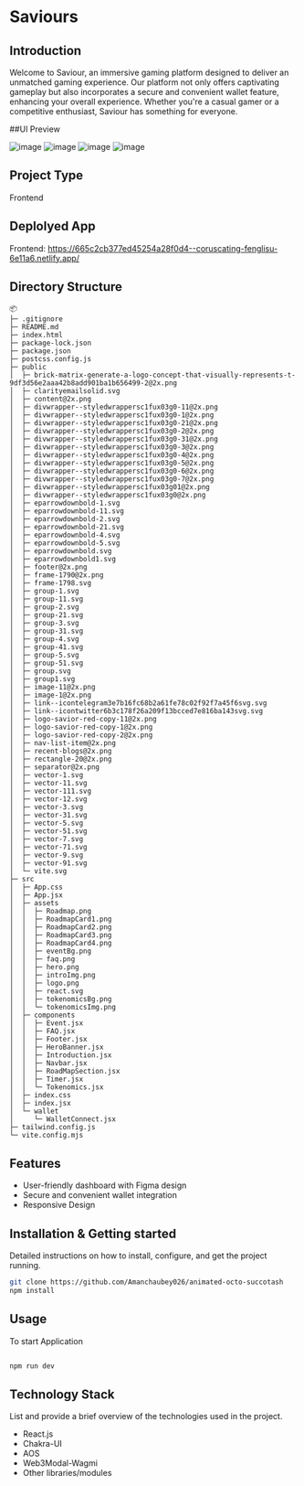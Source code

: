 # Saviours

## Introduction

Welcome to Saviour, an immersive gaming platform designed to deliver an unmatched gaming experience. Our platform not only offers captivating gameplay but also incorporates a secure and convenient wallet feature, enhancing your overall experience. Whether you're a casual gamer or a competitive enthusiast, Saviour has something for everyone.

##UI Preview

![image](https://github.com/Amanchaubey026/animated-octo-succotash/assets/98681520/897a02e2-a8fd-49c4-ae18-a9ed4a75b5d0)
![image](https://github.com/Amanchaubey026/animated-octo-succotash/assets/98681520/6f604122-dd8b-4c0d-838a-b331fb9a8c11)
![image](https://github.com/Amanchaubey026/animated-octo-succotash/assets/98681520/b847ae06-1376-4236-a0d7-0ee5500e46f7)
![image](https://github.com/Amanchaubey026/animated-octo-succotash/assets/98681520/0de2469d-4ae0-42c9-bcfb-a5ffc4e86d4d)





## Project Type

Frontend

## Deplolyed App

Frontend: https://665c2cb377ed45254a28f0d4--coruscating-fenglisu-6e11a6.netlify.app/

## Directory Structure
```
📦 
├─ .gitignore
├─ README.md
├─ index.html
├─ package-lock.json
├─ package.json
├─ postcss.config.js
├─ public
│  ├─ brick-matrix-generate-a-logo-concept-that-visually-represents-t-9df3d56e2aaa42b8add901ba1b656499-2@2x.png
│  ├─ clarityemailsolid.svg
│  ├─ content@2x.png
│  ├─ divwrapper--styledwrappersc1fux03g0-11@2x.png
│  ├─ divwrapper--styledwrappersc1fux03g0-1@2x.png
│  ├─ divwrapper--styledwrappersc1fux03g0-21@2x.png
│  ├─ divwrapper--styledwrappersc1fux03g0-2@2x.png
│  ├─ divwrapper--styledwrappersc1fux03g0-31@2x.png
│  ├─ divwrapper--styledwrappersc1fux03g0-3@2x.png
│  ├─ divwrapper--styledwrappersc1fux03g0-4@2x.png
│  ├─ divwrapper--styledwrappersc1fux03g0-5@2x.png
│  ├─ divwrapper--styledwrappersc1fux03g0-6@2x.png
│  ├─ divwrapper--styledwrappersc1fux03g0-7@2x.png
│  ├─ divwrapper--styledwrappersc1fux03g01@2x.png
│  ├─ divwrapper--styledwrappersc1fux03g0@2x.png
│  ├─ eparrowdownbold-1.svg
│  ├─ eparrowdownbold-11.svg
│  ├─ eparrowdownbold-2.svg
│  ├─ eparrowdownbold-21.svg
│  ├─ eparrowdownbold-4.svg
│  ├─ eparrowdownbold-5.svg
│  ├─ eparrowdownbold.svg
│  ├─ eparrowdownbold1.svg
│  ├─ footer@2x.png
│  ├─ frame-1790@2x.png
│  ├─ frame-1798.svg
│  ├─ group-1.svg
│  ├─ group-11.svg
│  ├─ group-2.svg
│  ├─ group-21.svg
│  ├─ group-3.svg
│  ├─ group-31.svg
│  ├─ group-4.svg
│  ├─ group-41.svg
│  ├─ group-5.svg
│  ├─ group-51.svg
│  ├─ group.svg
│  ├─ group1.svg
│  ├─ image-11@2x.png
│  ├─ image-1@2x.png
│  ├─ link--icontelegram3e7b16fc68b2a61fe78c02f92f7a45f6svg.svg
│  ├─ link--icontwitter6b3c178f26a209f13bcced7e816ba143svg.svg
│  ├─ logo-savior-red-copy-11@2x.png
│  ├─ logo-savior-red-copy-1@2x.png
│  ├─ logo-savior-red-copy-2@2x.png
│  ├─ nav-list-item@2x.png
│  ├─ recent-blogs@2x.png
│  ├─ rectangle-20@2x.png
│  ├─ separator@2x.png
│  ├─ vector-1.svg
│  ├─ vector-11.svg
│  ├─ vector-111.svg
│  ├─ vector-12.svg
│  ├─ vector-3.svg
│  ├─ vector-31.svg
│  ├─ vector-5.svg
│  ├─ vector-51.svg
│  ├─ vector-7.svg
│  ├─ vector-71.svg
│  ├─ vector-9.svg
│  ├─ vector-91.svg
│  └─ vite.svg
├─ src
│  ├─ App.css
│  ├─ App.jsx
│  ├─ assets
│  │  ├─ Roadmap.png
│  │  ├─ RoadmapCard1.png
│  │  ├─ RoadmapCard2.png
│  │  ├─ RoadmapCard3.png
│  │  ├─ RoadmapCard4.png
│  │  ├─ eventBg.png
│  │  ├─ faq.png
│  │  ├─ hero.png
│  │  ├─ introImg.png
│  │  ├─ logo.png
│  │  ├─ react.svg
│  │  ├─ tokenomicsBg.png
│  │  └─ tokenomicsImg.png
│  ├─ components
│  │  ├─ Event.jsx
│  │  ├─ FAQ.jsx
│  │  ├─ Footer.jsx
│  │  ├─ HeroBanner.jsx
│  │  ├─ Introduction.jsx
│  │  ├─ Navbar.jsx
│  │  ├─ RoadMapSection.jsx
│  │  ├─ Timer.jsx
│  │  └─ Tokenomics.jsx
│  ├─ index.css
│  ├─ index.jsx
│  └─ wallet
│     └─ WalletConnect.jsx
├─ tailwind.config.js
└─ vite.config.mjs
  ```

## Features

- User-friendly dashboard with Figma design
- Secure and convenient wallet integration
- Responsive Design
  
## Installation & Getting started

Detailed instructions on how to install, configure, and get the project running.

```bash
git clone https://github.com/Amanchaubey026/animated-octo-succotash
npm install

```

## Usage

To start Application

```bash

npm run dev

```

## Technology Stack

List and provide a brief overview of the technologies used in the project.

- React.js
- Chakra-UI
- AOS
- Web3Modal-Wagmi
- Other libraries/modules


